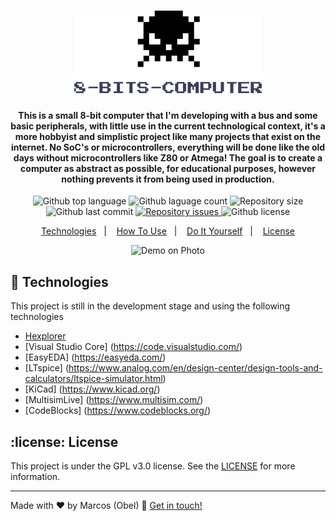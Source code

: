 <h1 align="center">
<img alt="8 Bits Computer" src="https://raw.githubusercontent.com/aragonxpd154/8-bits-computer/main/GITREP/8-BITS-COMPUTER_LOGO.png"/>
<br>
</h1>

<h4 align="center">

This is a small 8-bit computer that I'm developing with a bus and some basic peripherals, with little use in the current technological context, it's a more hobbyist and simplistic project like many projects that exist on the internet.
No SoC's or microcontrollers, everything will be done like the old days without microcontrollers like Z80 or Atmega! The goal is to create a computer as abstract as possible, for educational purposes, however nothing prevents it from being used in production.

</h4>

<p align="center">
<img alt="Github top language" src="https://img.shields.io/github/languages/top/aragonxpd154/8-bits-computer">
<img alt="Github laguage count" src="https://img.shields.io/github/languages/count/aragonxpd154/8-bits-computer">
<img alt="Repository size" src="https://img.shields.io/github/repo-size/aragonxpd154/8-bits-computer">
<img alt="Github last commit" src="https://img.shields.io/github/last-commit/aragonxpd154/8-bits-computer">
<a href="https://github.com/aragonxpd154/8-bits-computer/issues">
<img alt="Repository issues" src="https://img.shields.io/github/issues/aragonxpd154/8-bits-computer"> </a>
<img alt="Github license" src="https://img.shields.io/github/license/aragonxpd154/8-bits-computer">
</a>
</p>

<p align="center">
<a href="#technologies">Technologies</a>&nbsp;&nbsp;&nbsp;|&nbsp;&nbsp;&nbsp;
<a href="#information_source">How To Use</a>&nbsp;&nbsp;&nbsp;|&nbsp;&nbsp;&nbsp;
<a href="#do-it-yourself">Do It Yourself</a>&nbsp;&nbsp;&nbsp;|&nbsp;&nbsp;&nbsp;
<a href="#license">License</a>
</p>

<p align="center">
<img alt="Demo on Photo" src="https://i.imgur.com/ElBRN8j.png">
</p>

## :rocket: Technologies

This project is still in the development stage and using the following technologies

-  [Hexplorer](https://sourceforge.net/projects/hexplorer/files/)
-  [Visual Studio Core] (https://code.visualstudio.com/)
-  [EasyEDA] (https://easyeda.com/)
-  [LTspice] (https://www.analog.com/en/design-center/design-tools-and-calculators/ltspice-simulator.html)
-  [KiCad] (https://www.kicad.org/)
-  [MultisimLive] (https://www.multisim.com/)
-  [CodeBlocks] (https://www.codeblocks.org/)

## :license: License
This project is under the GPL v3.0 license. See the [LICENSE](https://github.com/aragonxpd154/8-bits-computer/blob/main/LICENSE) for more information.

---

Made with ♥ by Marcos (Obel) :wave: [Get in touch!](https://www.linkedin.com/in/marcosobel)





